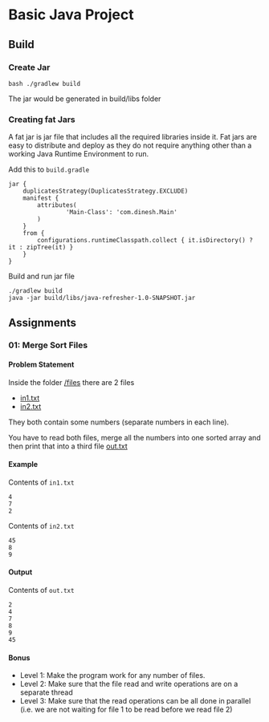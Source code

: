 # Basic Java Project

## Build

### Create Jar

```
bash ./gradlew build
```

The jar would be generated in build/libs folder

### Creating fat Jars

A fat jar is jar file that includes all the required libraries inside it.
Fat jars are easy to distribute and deploy as they do not require anything other
than a working Java Runtime Environment to run.

Add this to `build.gradle`

```
jar {
    duplicatesStrategy(DuplicatesStrategy.EXCLUDE)
    manifest {
        attributes(
                'Main-Class': 'com.dinesh.Main'
        )
    }
    from {
        configurations.runtimeClasspath.collect { it.isDirectory() ? it : zipTree(it) }
    }
}
```

Build and run jar file

```agsl
./gradlew build
java -jar build/libs/java-refresher-1.0-SNAPSHOT.jar
```

## Assignments

### 01: Merge Sort Files

#### Problem Statement

Inside the folder [/files](./files) there are 2 files
- [in1.txt](./files/in1.txt)
- [in2.txt](./files/in2.txt)

They both contain some numbers (separate numbers in each line).

You have to read both files, merge all the numbers into one sorted array
and then print that into a third file [out.txt](./files/out.txt)

#### Example

Contents of `in1.txt`
```agsl
4
7
2
```
Contents of `in2.txt`
```agsl
45
8
9
```

#### Output
Contents of `out.txt`
```agsl
2
4
7
8
9
45
```

#### Bonus
- Level 1: Make the program work for any number of files.
- Level 2: Make sure that the file read and write operations are on a separate thread
- Level 3: Make sure that the read operations can be all done in parallel (i.e. we are not waiting for file 1 to be read before we read file 2)